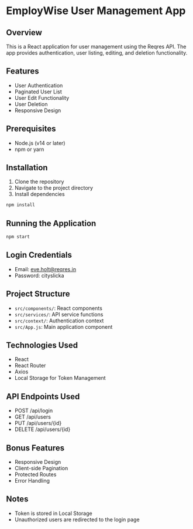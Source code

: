 # EmployWise User Management App

## Overview
This is a React application for user management using the Reqres API. The app provides authentication, user listing, editing, and deletion functionality.

## Features
- User Authentication
- Paginated User List
- User Edit Functionality
- User Deletion
- Responsive Design

## Prerequisites
- Node.js (v14 or later)
- npm or yarn

## Installation
1. Clone the repository
2. Navigate to the project directory
3. Install dependencies
```bash
npm install
```

## Running the Application
```bash
npm start
```

## Login Credentials
- Email: eve.holt@reqres.in
- Password: cityslicka

## Project Structure
- `src/components/`: React components
- `src/services/`: API service functions
- `src/context/`: Authentication context
- `src/App.js`: Main application component

## Technologies Used
- React
- React Router
- Axios
- Local Storage for Token Management

## API Endpoints Used
- POST /api/login
- GET /api/users
- PUT /api/users/{id}
- DELETE /api/users/{id}

## Bonus Features
- Responsive Design
- Client-side Pagination
- Protected Routes
- Error Handling

## Notes
- Token is stored in Local Storage
- Unauthorized users are redirected to the login page
```